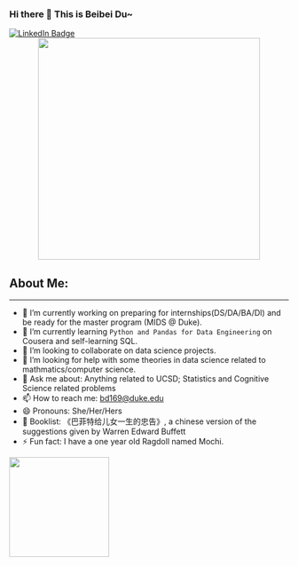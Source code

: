 ### Hi there 👋 This is Beibei Du~
<div id="badges">
  <a href="https://www.linkedin.com/in/beibei-du/">
    <img src="https://img.shields.io/badge/LinkedIn-blue?style=for-the-badge&logo=linkedin&logoColor=white" alt="LinkedIn Badge"/>
  </a>
</div>

<div id="header" align="center">
  <img src="https://c.tenor.com/b15GcCL4pmoAAAAC/detective-pikachu-pok%C3%A9mon.gif" width="400"/>
</div>

## About Me:
---
- 🔭 I’m currently working on preparing for internships(DS/DA/BA/DI) and be ready for the master program (MIDS @ Duke).
- 🌱 I’m currently learning `Python and Pandas for Data Engineering` on Cousera and self-learning SQL.
- 👯 I’m looking to collaborate on data science projects.
- 🤔 I’m looking for help with some theories in data science related to mathmatics/computer science.
- 💬 Ask me about: Anything related to UCSD; Statistics and Cognitive Science related problems
- 📫 How to reach me: bd169@duke.edu
- 😄 Pronouns: She/Her/Hers
- 📙 Booklist: 《巴菲特给儿女一生的忠告》, a chinese version of the suggestions given by Warren Edward Buffett
- ⚡ Fun fact: I have a one year old Ragdoll named Mochi.


<img height="180em" src="https://github-readme-stats.vercel.app/api?username=belladu0201&show_icons=true&hide_border=true&&count_private=true&include_all_commits=true" />

